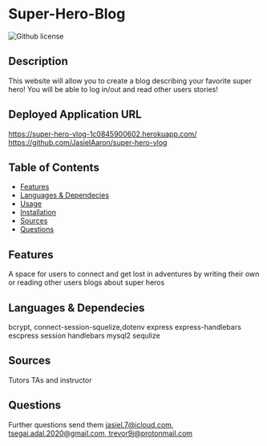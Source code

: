 # Super-Hero-Blog

  ![Github license](https://img.shields.io/badge/license-MIT-blue.svg)

  ## Description

  This website will allow you to create a blog describing your favorite super hero! You will be able to log in/out and read other users stories!

  ## Deployed Application URL
  https://super-hero-vlog-1c0845900602.herokuapp.com/
  https://github.com/JasielAaron/super-hero-vlog
  

  ## Table of Contents

  * [Features](#features)
  * [Languages & Dependecies](#languagesanddependencies)
  * [Usage](#usage)
  * [Installation](#installation)
  * [Sources](#sources)
  * [Questions](#questions)
  
  ## Features

  A space for users to connect and get lost in adventures by writing their own or reading other users blogs about super heros

  ## Languages & Dependecies

  bcrypt, connect-session-squelize,dotenv express express-handlebars escpress session handlebars mysql2 sequlize
  

  ## Sources 

  Tutors TAs and instructor

  

  ## Questions 

  Further questions send them [jasiel.7@icloud.com, tsegai.adal.2020@gmail.com, trevor9j@protonmail.com](mailto:jasiel.7@icloud.com?subject=[GitHub%20Dev20Connect])
